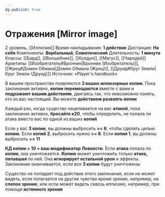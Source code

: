 ```yaml
---
dg-publish: true
---
```

# Отражения [Mirror image]
2 уровень, [[Иллюзия]]
Время накладывания: **1 действие**
Дистанция: **На себя**
Компоненты: **Вербальный**, **Соматический**
Длительность: **1 минута**
Классы: [[Бард]], [[Волшебник]], [[Колдун]], [[Магус]], [[Чародей]]
Архетипы: [[Изобретатель#Бронник|Бронник (Изобретатель)]], [[Жрец#Домен Обмана|Домен Обмана (Жрец)]], [[Друид#Круг Земли|Круг Земли (Друид)]]
Источник: «Player's handbook»

В вашем пространстве появляются **3 ваших иллюзорных копии**. Пока заклинание активно, **копии перемещаются** вместе с вами и **подражают вашим действиям**, двигаясь так, что невозможно понять, кто из вас настоящий. Вы можете **действием развеять копии**

Каждый раз, когда существо нацеливается на вас **атакой**, пока заклинание активно, **бросайте к20**, чтобы определить, не попала ли атака вместо вас по одной из ваших **копий**

Если у вас **3 копии**, вы должны выбросить **>= 6**, чтобы сделать целью **копию**. Если **копий 2**, выбросить нужно **>= 8**. Если **копия 1**, вы должны выбросить **>= 11**

**КД копии = 10 + ваш модификатор Ловкости**. Если **атака** попала по **копии**, она уничтожается. **Копию** может уничтожить только **атака, попавшая** по ней. Она **игнорирует остальной урон** и эффекты. Заклинание оканчивается, если все **3 копии** будут уничтожены

Существо не попадает под действие этого заклинания, если не может видеть, если полагается на другие чувства кроме зрения, например, на **слепое зрение**, или если может видеть сквозь иллюзию, например, при помощи **истинного зрения**